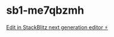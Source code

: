 # sb1-me7qbzmh

[Edit in StackBlitz next generation editor ⚡️](https://stackblitz.com/~/github.com/SunisaHcm/sb1-me7qbzmh)